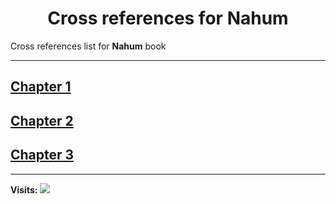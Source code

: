 <div align="center">
  <h1 id="readme">Cross references for <b>Nahum</b></h1>
</div>

Cross references list for **Nahum** book

---

## [Chapter 1](1.md)
## [Chapter 2](2.md)
## [Chapter 3](3.md)


---

**Visits:**
![](https://profile-counter.glitch.me/visitCounter_crossrefsChapterList28/count.svg)
